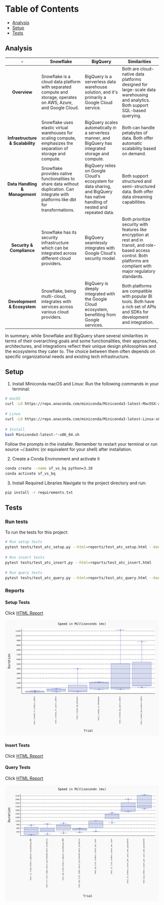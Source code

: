 # Table of Contents

- [Analysis](#analysis)
- [Setup](#setup)
- [Tests](#tests)

## Analysis

| - | Snowflake | BigQuery | Similarities |
|:---------:|---------|---------|---------|
| **Overview**| Snowflake is a cloud data platform with separated compute and storage, operates on AWS, Azure, and Google Cloud.| BigQuery is a serverless data warehouse solution, and it's primarily a Google Cloud service. | Both are cloud-native data platforms designed for large-scale data warehousing and analytics. Both support SQL-based querying. |
| **Infrastructure & Scalability** | Snowflake uses elastic virtual warehouses for scaling compute, emphasizes the separation of storage and compute. | BigQuery scales automatically in a serverless manner, and BigQuery has integrated storage and compute. | Both can handle petabytes of data. Both offer automatic scalability based on demand. |
| **Data Handling & Management** | Snowflake provides native functionalities to share data without duplication. Can integrate with platforms like dbt for transformations. | BigQuery relies on Google Cloud's ecosystem for data sharing, and BigQuery has native handling of nested and repeated data.| Both support structured and semi-structured data. Both offer data streaming capabilities.|
| **Security & Compliance** | Snowflake has its security infrastructure which can be integrated across different cloud providers.| BigQuery seamlessly integrates with Google Cloud's security model.| Both prioritize security with features like encryption at rest and in transit, and role-based access control. Both platforms are compliant with major regulatory standards.|
| **Development & Ecosystem** | Snowflake, being multi-cloud, integrates with services across various cloud providers. | BigQuery is deeply integrated with the Google Cloud ecosystem, benefiting from Google services. |Both platforms are compatible with popular BI tools. Both have a rich set of APIs and SDKs for development and integration.|


In summary, while Snowflake and BigQuery share several similarities in terms of their overarching goals and some functionalities, their approaches, architectures, and integrations reflect their unique design philosophies and the ecosystems they cater to. The choice between them often depends on specific organizational needs and existing tech infrastructure.

## Setup
1. Install Miniconda
macOS and Linux:
Run the following commands in your terminal:
```bash
# macOS
curl -LO https://repo.anaconda.com/miniconda/Miniconda3-latest-MacOSX-x86_64.sh

# Linux
curl -LO https://repo.anaconda.com/miniconda/Miniconda3-latest-Linux-x86_64.sh

# Install
bash Miniconda3-latest-*-x86_64.sh
```
Follow the prompts in the installer. Remember to restart your terminal or run source ~/.bashrc (or equivalent for your shell) after installation.

2. Create a Conda Environment and activate it
```bash
conda create --name sf_vs_bq python=3.10
conda activate sf_vs_bq
```

3. Install Required Libraries
Navigate to the project directory and run:
```bash
pip install -r requirements.txt
```

## Tests
### Run tests
To run the tests for this project:
```bash
# Run setup tests
pytest tests/test_atc_setup.py --html=reports/test_atc_setup.html --benchmark-histogram=reports/test_atc_setup

# Run insert tests
pytest tests/test_atc_insert.py --html=reports/test_atc_insert.html

# Run query tests
pytest tests/test_atc_query.py --html=reports/test_atc_query.html --benchmark-histogram=reports/test_atc_query
```

### Reports

#### Setup Tests

Click [HTML Report](./reports/test_atc_setup.html)

<img src="reports/test_atc_setup.svg" alt="test_atc_setup" width="600"/>

#### Insert Tests
Click [HTML Report](./reports/test_atc_setup.html)

#### Query Tests
Click [HTML Report](./reports/test_atc_query.html)

<img src="reports/test_atc_query.svg" alt="test_atc_query" width="600"/>





